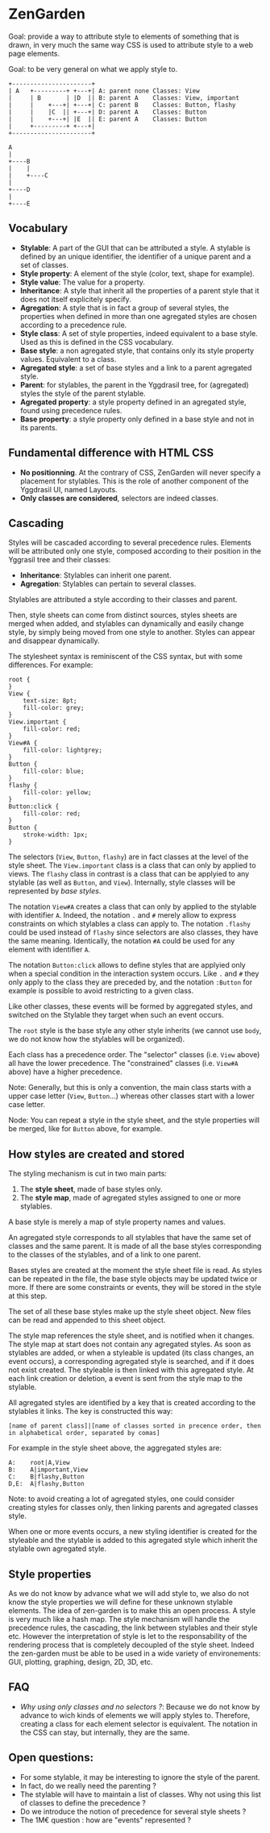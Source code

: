 ZenGarden
=========

Goal: provide a way to attribute style to elements of something that is drawn, in very much the same way CSS is used to attribute style to a web page elements.

Goal: to be very general on what we apply style to.

    +----------------------+
    | A   +---------+ +---+| A: parent none Classes: View
    |     | B       | |D  || B: parent A    Classes: View, important
    |     |    +---+| +---+| C: parent B    Classes: Button, flashy
    |     |    |C  || +---+| D: parent A    Classes: Button
    |     |    +---+| |E  || E: parent A    Classes: Button
    |     +---------+ +---+|
    +----------------------+

    A
    |
    +----B
    |    |
    |    +----C
    |
    +----D
    |
    +----E

Vocabulary
----------

* __Stylable__: A part of the GUI that can be attributed a style. A stylable is defined by an unique identifier, the identifier of a unique parent and a set of classes.
* __Style property__: A element of the style (color, text, shape for example).
* __Style value__: The value for a property.
* __Inheritance__: A style that inherit all the properties of a parent style that it does not itself explicitely specify.
* __Agregation__: A style that is in fact a group of several styles, the properties when defined in more than one agregated styles are chosen according to a precedence rule.
* __Style class__: A set of style properties, indeed equivalent to a base style. Used as this is defined in the CSS vocabulary.
* __Base style__: a non agregated style, that contains only its style property values. Equivalent to a class.
* __Agregated style__: a set of base styles and a link to a parent agregated style.
* __Parent__: for stylables, the parent in the Yggdrasil tree, for (agregated) styles the style of the parent stylable.
* __Agregated property__: a style property defined in an agregated style, found using precedence rules.
* __Base property__: a style property only defined in a base style and not in its parents.

Fundamental difference with HTML CSS
------------------------------------

* __No positionning__. At the contrary of CSS, ZenGarden will never specify a placement for stylables. This is the role of another component of the Yggdrasil UI, named Layouts.
* __Only classes are considered__, selectors are indeed classes.

Cascading
---------

Styles will be cascaded according to several precedence rules. Elements will be attributed only one style, composed according to their position in the Yggrasil tree and their classes:

* __Inheritance__: Stylables can inherit one parent.
* __Agregation__: Stylables can pertain to several classes.

Stylables are attributed a style according to their classes and parent.

Then, style sheets can come from distinct sources, styles sheets are merged when added, and stylables can dynamically and easily change style, by simply being moved from one style to another. Styles can appear and disappear dynamically.

The stylesheet syntax is reminiscent of the CSS syntax, but with some differences. For example:

    root {
    }
    View {
        text-size: 8pt;
        fill-color: grey;
    }
    View.important {
        fill-color: red;
    }
    View#A {
        fill-color: lightgrey;
    }
    Button {
        fill-color: blue;
    }
    flashy {
        fill-color: yellow;
    }
    Button:click {
        fill-color: red;
    }
    Button {
        stroke-width: 1px;
    }

The selectors (`View`, `Button`, `flashy`) are in fact classes at the level of the style sheet. The `View.important` class is a class that can only by applied to views. The `flashy` class in contrast is a class that can be applyied to any stylable (as well as `Button`, and `View`). Internally, style classes will be represented by _base styles_.

The notation `View#A` creates a class that can only by applied to the stylable with identifier `A`. Indeed, the notation `.` and `#` merely allow to express constraints on which stylables a class can apply to. The notation `.flashy` could be used instead of `flashy` since selectors are also classes, they have the same meaning. Identically, the notation `#A` could be used for any element with identifier `A`.

The notation `Button:click` allows to define styles that are applyied only when a special condition in the interaction system occurs. Like `.` and `#` they only apply to the class they are preceded by, and the notation `:Button` for example is possible to avoid restricting to a given class.

Like other classes, these events will be formed by aggregated styles,
and switched on the Stylable they target when such an event occurs.

The `root` style is the base style any other style inherits (we cannot use `body`, we do not know how the stylables will be organized).

Each class has a precedence order. The "selector" classes (i.e. `View` above) all have the lower precedence. The "constrained" classes
(i.e. `View#A` above) have a higher precedence.

Note: Generally, but this is only a convention, the main class starts with a upper case letter (`View`, `Button`...) whereas other classes start with a lower case letter.

Node: You can repeat a style in the style sheet, and the style properties will be merged, like for `Button` above, for example.

How styles are created and stored
----------------------------------

The styling mechanism is cut in two main parts:
1. The __style sheet__, made of base styles only.
2. The __style map__, made of agregated styles assigned to one or more stylables.

A base style is merely a map of style property names and values.

An agregated style corresponds to all stylables that have the same set of classes and the same parent. It is made of all the base styles corresponding to the classes of the stylables, and of a link to one parent.

Bases styles are created at the moment the style sheet file is read. As styles can be repeated in the file, the base style objects may be updated twice or more. If there are some constraints or events, they will be stored in the style at this step.

The set of all these base styles make up the style sheet object. New files can be read and appended to this sheet object.

The style map references the style sheet, and is notified when it changes. The style map at start does not contain any agregated styles. As soon as stylables are added, or when a styleable is updated (its class changes, an event occurs), a corresponding agregated style is searched, and if it does not exist created. The styleable is then linked with this agregated style. At each link creation or deletion, a event is sent from the style map to the stylable.

All agregated styles are identified by a key that is created according to the stylables it links. The key is constructed this way:

    [name of parent class]|[name of classes sorted in precence order, then in alphabetical order, separated by comas]

For example in the style sheet above, the aggregated styles are:

    A:    root|A,View
    B:    A|important,View
    C:    B|flashy,Button
    D,E:  A|flashy,Button

Note: to avoid creating a lot of agregated styles, one could consider creating styles for classes only, then linking parents and agregated classes style.

When one or more events occurs, a new styling identifier is created for the styleable and the stylable is added to this agregated style which inherit the stylable own agregated style.

Style properties
----------------

As we do not know by advance what we will add style to, we also do not know the style properties we will define for these unknown stylable elements. The idea of zen-garden is to make this an open process. A style is very much like a hash map. The style mechanism will handle the precedence rules, the cascading, the link between stylables and their style etc. However the interpretation of style is let to the responsability of the rendering process that is completely decoupled of the style sheet. Indeed the zen-garden must be able to be used in a wide variety of environements: GUI, plotting, graphing, design, 2D, 3D, etc.

FAQ
---

* _Why using only classes and no selectors ?_: Because we do not know by advance to wich kinds of elements we will apply styles to. Therefore, creating a class for each element selector is equivalent. The notation in the CSS can stay, but internally, they are the same.

Open questions:
---------------

* For some stylable, it may be interesting to ignore the style of the parent.
* In fact, do we really need the parenting ?
* The stylable will have to maintain a list of classes. Why not using this list of classes to define the precedence ?
* Do we introduce the notion of precedence for several style sheets ?
* The 1M€ question : how are "events" represented ?
